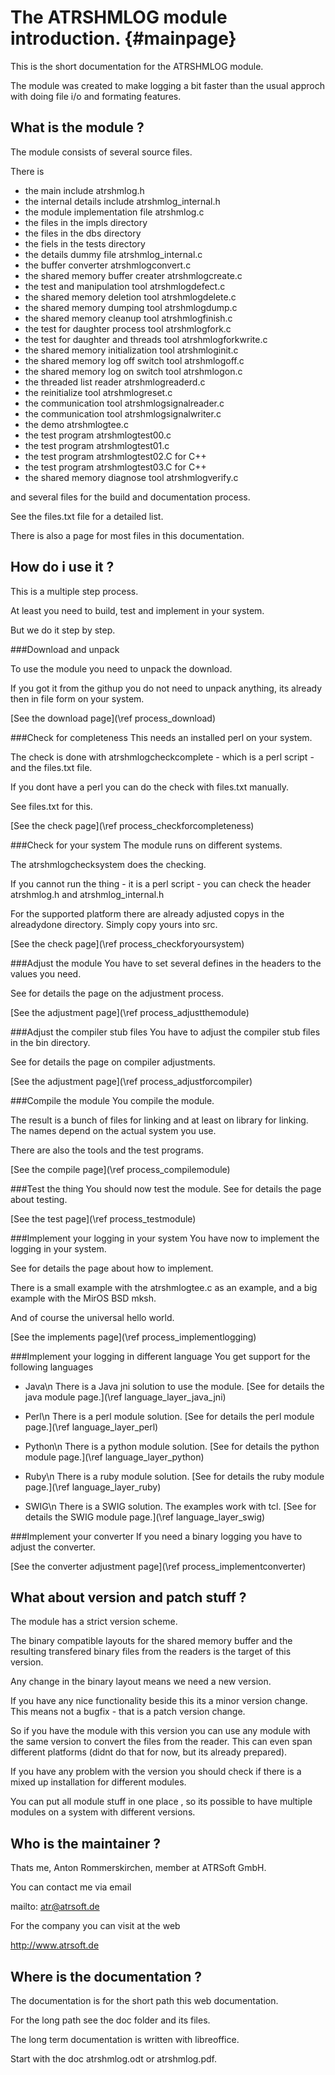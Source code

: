 The ATRSHMLOG module introduction.  {#mainpage}
==================================

This is the short documentation for the ATRSHMLOG module.

The module was created to make logging a bit faster than the usual
approch with doing file i/o and formating features.

What is the module ?
--------------------

The module consists of several source files.

There is
- the main include atrshmlog.h
- the internal details include atrshmlog_internal.h
- the module implementation file atrshmlog.c
- the files in the impls directory
- the files in the dbs directory
- the fiels in the tests directory
- the details dummy file atrshmlog_internal.c
- the buffer converter atrshmlogconvert.c
- the shared memory buffer creater atrshmlogcreate.c
- the test and manipulation tool atrshmlogdefect.c
- the shared memory deletion tool atrshmlogdelete.c
- the shared memory dumping tool atrshmlogdump.c
- the shared memory cleanup tool atrshmlogfinish.c
- the test for daughter process tool atrshmlogfork.c
- the test for daughter and threads tool atrshmlogforkwrite.c
- the shared memory initialization tool atrshmloginit.c
- the shared memory log off switch tool atrshmlogoff.c
- the shared memory log on  switch tool atrshmlogon.c
- the threaded list reader atrshmlogreaderd.c
- the reinitialize tool atrshmlogreset.c
- the communication tool atrshmlogsignalreader.c
- the communication tool  atrshmlogsignalwriter.c
- the demo atrshmlogtee.c
- the test program atrshmlogtest00.c
- the test program atrshmlogtest01.c
- the test program atrshmlogtest02.C for C++
- the test program atrshmlogtest03.C for C++
- the shared memory diagnose tool atrshmlogverify.c

and several files for the build and documentation process.

See the files.txt file for a detailed list.

There is also a page for most files in this documentation.


How do i use it ?
-----------------

This is a multiple step process.

At least you need to build, test and implement in your system.

But we do it step by step.

###Download and unpack

To use the module you need to unpack the download.

If you got it from the githup you do not need to
unpack anything, its already then in file form on your
system.

[See the download page](\ref process_download)

###Check for completeness
This needs an installed perl on your system.

The check is done with atrshmlogcheckcomplete - which is a
perl script - and the files.txt file.

If you dont have a perl you can do the check with files.txt manually.

See files.txt for this.

[See the check page](\ref process_checkforcompleteness)

###Check for your system
The module runs on different systems.

The atrshmlogchecksystem does the checking.

If you cannot run the thing - it is a perl script - you can
check the header atrshmlog.h and atrshmlog_internal.h

For the supported platform there are already adjusted copys
in the alreadydone directory. Simply copy yours into src.

[See the check page](\ref process_checkforyoursystem)

###Adjust the module
You have to set several defines in the headers to the values you need.

See for details the page on the adjustment process.

[See the adjustment page](\ref process_adjustthemodule)

###Adjust the compiler stub files
You have to adjust the compiler stub files in the bin directory.

See for details the page on compiler adjustments.

[See the adjustment page](\ref process_adjustforcompiler)

###Compile the module
You compile the module.

The result is a bunch of files for linking and at least on
library for linking. The names depend on the actual system you use.

There are also the tools and the test programs.

[See the compile page](\ref process_compilemodule)

###Test the thing
You should now test the module. See for details the page about testing.

[See the test page](\ref process_testmodule)

###Implement your logging in your system
You have now to implement the logging in your system.

See for details the page about how to implement.

There is a small example with the atrshmlogtee.c as an example,
and a big example with the MirOS BSD mksh.

And of course the universal hello world.

[See the implements page](\ref process_implementlogging)


###Implement your logging in different language
You get support for the following languages
- Java\n
  There is a Java jni solution to use the module.
  [See for details the java module page.](\ref language_layer_java_jni)
  
- Perl\n
  There is a perl module solution.
  [See for details the perl module page.](\ref language_layer_perl)

- Python\n
  There is a python module solution.
  [See for details the python module page.](\ref language_layer_python)
  
- Ruby\n
  There is a ruby module solution.
  [See for details the ruby module page.](\ref language_layer_ruby)

- SWIG\n
  There is a SWIG solution.
  The examples work with tcl.
  [See for details the SWIG module page.](\ref language_layer_swig)


###Implement your converter
If you need a binary logging you have to adjust the converter.

[See the converter adjustment page](\ref process_implementconverter)

What about version and patch stuff ?
------------------------------------

The module has a strict version scheme.

The binary compatible layouts for
the shared memory buffer and the resulting
transfered binary files from the readers is the
target of this version.

Any change in the binary layout means we need a new version.

If you have any nice functionality beside this its a minor version change.
This means not a bugfix - that is a patch version change.

So if you have the module with this version you can use any module
with the same version to convert the files from the reader.
This can even span different platforms (didnt do that for now, but
its already prepared).

If you have any problem with the version you should
check if there is a mixed up installation for different modules.

You can put all module stuff in one place , so its possible to
have multiple modules on a system with different versions.

Who is the maintainer ?
-----------------------

Thats me, Anton Rommerskirchen, member at ATRSoft GmbH.

You can contact me via email

mailto: atr@atrsoft.de

For the company you can visit at the web

<http://www.atrsoft.de>


Where is the documentation ?
----------------------------

The documentation is for the short path this web documentation.

For the long path see the doc folder and its files.

The long term documentation is written with libreoffice.

Start with the doc atrshmlog.odt or atrshmlog.pdf.





